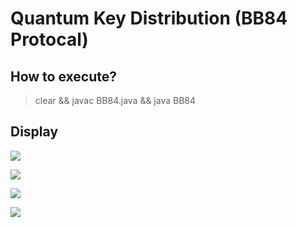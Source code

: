 # **Quantum Key Distribution (BB84 Protocal)**

## How to execute?

> clear  &&  javac BB84.java  &&  java BB84

## Display

![](https://i.imgur.com/xt1l4eA.png)

![](https://i.imgur.com/IqWvAws.png)

![](https://i.imgur.com/Qq1LRWZ.png)

![](https://i.imgur.com/1qGryeY.png)
